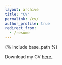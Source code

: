 ```yaml
---
layout: archive
title: "CV"
permalink: /cv/
author_profile: true
redirect_from:
  - /resume
---
```


{% include base_path %}

Download my CV <a href="gdpatron.github.io/CVv2.pdf" target="_blank">here.</a>
